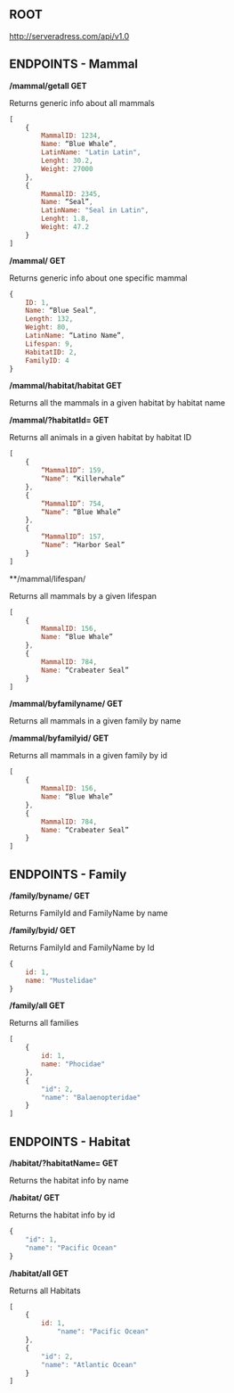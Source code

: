 ## ROOT

http://serveradress.com/api/v1.0

## ENDPOINTS - Mammal



**/mammal/getall				GET**

Returns generic info about all mammals



```javascript
[
	{
		MammalID: 1234,
		Name: “Blue Whale”,
		LatinName: "Latin Latin",
		Lenght: 30.2,
		Weight: 27000
	},
	{
		MammalID: 2345,
		Name: “Seal”,
		LatinName: "Seal in Latin",
		Lenght: 1.8,
		Weight: 47.2
	}
]
```



**/mammal/<id>				GET**

Returns generic info about one specific mammal



```javascript
{
	ID: 1,
	Name: “Blue Seal”,
	Length: 132,
	Weight: 80,
	LatinName: “Latino Name”,
	Lifespan: 9,
	HabitatID: 2,
	FamilyID: 4
}
```



**/mammal/habitat/habitat<habitatName>		GET**

Returns all the mammals in a given habitat by habitat name

**/mammal/?habitatId=<habitatID>			GET**

Returns all animals in a given habitat by habitat ID



```javascript
[
	{
		“MammalID”: 159,
		“Name”: “Killerwhale”
	},
	{
		“MammalID”: 754,
		“Name”: “Blue Whale”
	},
	{
		“MammalID”: 157,
		“Name”: “Harbor Seal”
	}
]
```



**/mammal/lifespan/<lifespan>

Returns all mammals by a given lifespan



```javascript
[
	{
		MammalID: 156,
		Name: “Blue Whale”
	},
	{
		MammalID: 784,
		Name: “Crabeater Seal”
	}
]
```



**/mammal/byfamilyname/<familyName>			GET**
	
Returns all mammals in a given family by name
	
**/mammal/byfamilyid/<familyId>				GET**

Returns all mammals in a given family by id



```javascript
[
	{
		MammalID: 156,
		Name: “Blue Whale”
	},
	{
		MammalID: 784,
		Name: “Crabeater Seal”
	}
]
```



## ENDPOINTS - Family



**/family/byname/<familyname>			GET**
	
Returns FamilyId and FamilyName by name

**/family/byid/<familyid>			GET**

Returns FamilyId and FamilyName by Id



```javascript
{
	id: 1,
	name: "Mustelidae"
}
```



**/family/all					GET**

Returns all families



```javascript
[
	{
		id: 1,
		name: "Phocidae"
	},
	{
		"id": 2,
		"name": "Balaenopteridae"
	}
]
```



## ENDPOINTS - Habitat



**/habitat/?habitatName=<habitatName>		GET**	
	
Returns the habitat info by name

**/habitat/<id>					GET**
	
Returns the habitat info by id



```javascript
{
    "id": 1,
    "name": "Pacific Ocean"
}
```



**/habitat/all					GET**

Returns all Habitats



```javascript
[
	{
		id: 1,
        	"name": "Pacific Ocean"
	},
	{
		"id": 2,
		"name": "Atlantic Ocean"
	}
]
```
